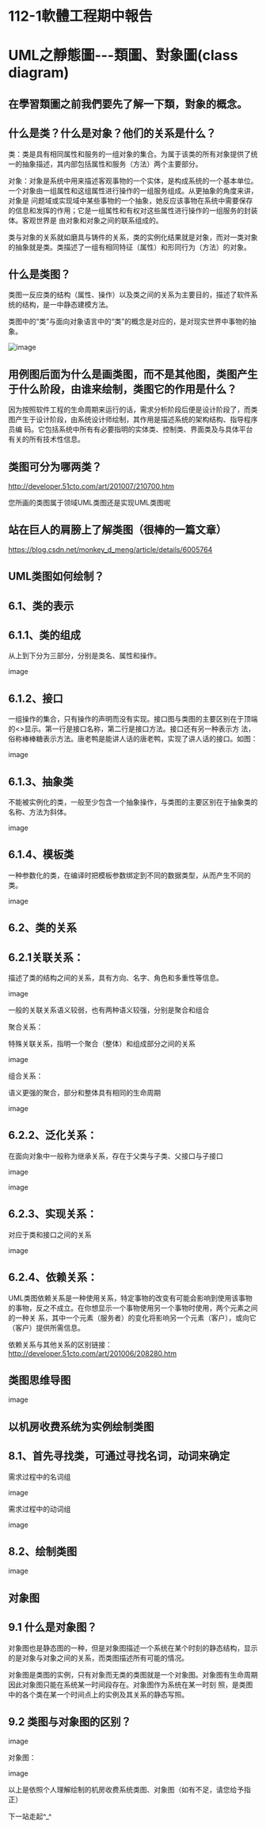 # 112-1軟體工程期中報告

# UML之靜態圖---類圖、對象圖(class diagram)
## 在學習類圖之前我們要先了解一下類，對象的概念。

## 什么是类？什么是对象？他们的关系是什么？

类：类是具有相同属性和服务的一组对象的集合。为属于该类的所有对象提供了统一的抽象描述，其内部包括属性和服务（方法）两个主要部分。

对象：对象是系统中用来描述客观事物的一个实体，是构成系统的一个基本单位。一个对象由一组属性和这组属性进行操作的一组服务组成。从更抽象的角度来讲，对象是 问题域或实现域中某些事物的一个抽象，她反应该事物在系统中需要保存的信息和发挥的作用；它是一组属性和有权对这些属性进行操作的一组服务的封装体。客观世界是 由对象和对象之间的联系组成的。

类与对象的关系就如磨具与铸件的关系，类的实例化结果就是对象，而对一类对象的抽象就是类。类描述了一组有相同特征（属性）和形同行为（方法）的对象。

## 什么是类图？

类图一反应类的结构（属性、操作）以及类之间的关系为主要目的，描述了软件系统的结构，是一中静态建模方法。

类图中的“类”与面向对象语言中的“类”的概念是对应的，是对现实世界中事物的抽象。

![image](https://github.com/11024135/-Software-Engineering-present/blob/main/6e79df526b4f64d0.drawio)

## 用例图后面为什么是画类图，而不是其他图，类图产生于什么阶段，由谁来绘制，类图它的作用是什么？

因为按照软件工程的生命周期来运行的话，需求分析阶段后便是设计阶段了，而类图产生于设计阶段，由系统设计师绘制，其作用是描述系统的架构结构、指导程序员编 码。它包括系统中所有有必要指明的实体类、控制类、界面类及与具体平台有关的所有技术性信息。

## 类图可分为哪两类？

http://developer.51cto.com/art/201007/210700.htm

您所画的类图属于领域UML类图还是实现UML类图呢

## 站在巨人的肩膀上了解类图（很棒的一篇文章）

https://blog.csdn.net/monkey_d_meng/article/details/6005764

## UML类图如何绘制？

## 6.1、类的表示

## 6.1.1、类的组成

从上到下分为三部分，分别是类名、属性和操作。

image

## 6.1.2、接口

一组操作的集合，只有操作的声明而没有实现。接口图与类图的主要区别在于顶端的<>显示。第一行是接口名称，第二行是接口方法。接口还有另一种表示方 法，俗称棒棒糖表示方法。唐老鸭是能讲人话的唐老鸭，实现了讲人话的接口。如图：

image

## 6.1.3、抽象类

不能被实例化的类，一般至少包含一个抽象操作，与类图的主要区别在于抽象类的名称、方法为斜体。

image

## 6.1.4、模板类

一种参数化的类，在编译时把模板参数绑定到不同的数据类型，从而产生不同的类。

image

## 6.2、类的关系

## 6.2.1关联关系：

描述了类的结构之间的关系，具有方向、名字、角色和多重性等信息。

image

一般的关联关系语义较弱，也有两种语义较强，分别是聚合和组合

聚合关系：

特殊关联关系，指明一个聚合（整体）和组成部分之间的关系

image

组合关系：

语义更强的聚合，部分和整体具有相同的生命周期

image

## 6.2.2、泛化关系：

在面向对象中一般称为继承关系，存在于父类与子类、父接口与子接口

image

image

## 6.2.3、实现关系：

对应于类和接口之间的关系

image

## 6.2.4、依赖关系：

UML类图依赖关系是一种使用关系，特定事物的改变有可能会影响到使用该事物的事物，反之不成立。在你想显示一个事物使用另一个事物时使用，两个元素之间的一种关 系，其中一个元素（服务者）的变化将影响另一个元素（客户），或向它（客户）提供所需信息。

依赖关系与其他关系的区别链接：http://developer.51cto.com/art/201006/208280.htm

## 类图思维导图

image

## 以机房收费系统为实例绘制类图

## 8.1、首先寻找类，可通过寻找名词，动词来确定

需求过程中的名词组

image

需求过程中的动词组

image

## 8.2、绘制类图

image

## 对象图

## 9.1 什么是对象图？

对象图也是静态图的一种，但是对象图描述一个系统在某个时刻的静态结构，显示的是对象与对象之间的关系，而类图描述所有可能的情况。

对象图是类图的实例，只有对象而无类的类图就是一个对象图。对象图有生命周期因此对象图只能在系统某一时间段存在。对象图作为系统在某一时刻 照，是类图中的各个类在某一个时间点上的实例及其关系的静态写照。

## 9.2 类图与对象图的区别？

image

对象图：

image

以上是依照个人理解绘制的机房收费系统类图、对象图（如有不足，请您给予指正）

下一站走起^_^
